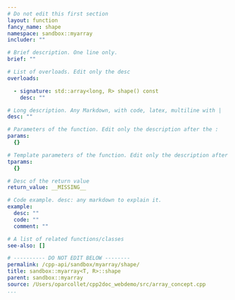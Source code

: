```yaml
---
# Do not edit this first section
layout: function
fancy_name: shape
namespace: sandbox::myarray
includer: ""

# Brief description. One line only.
brief: ""

# List of overloads. Edit only the desc
overloads:

  - signature: std::array<long, R> shape() const
    desc: ""

# Long description. Any Markdown, with code, latex, multiline with |
desc: ""

# Parameters of the function. Edit only the description after the :
params:
  {}

# Template parameters of the function. Edit only the description after the :
tparams:
  {}

# Desc of the return value
return_value: __MISSING__

# Code example. desc: any markdown to explain it.
example:
  desc: ""
  code: ""
  comment: ""

# A list of related functions/classes
see-also: []

# ---------- DO NOT EDIT BELOW --------
permalink: /cpp-api/sandbox/myarray/shape/
title: sandbox::myarray<T, R>::shape
parent: sandbox::myarray
source: /Users/oparcollet/cpp2doc_webdemo/src/array_concept.cpp
...
```


